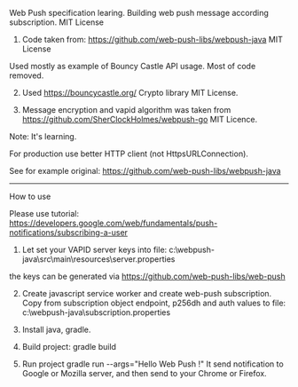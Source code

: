Web Push specification learing.
Building web push message according subscription.
MIT License


1. Code taken from:
   https://github.com/web-push-libs/webpush-java  MIT License
   
Used mostly as example of Bouncy Castle API usage.
Most of code removed.

2. Used https://bouncycastle.org/ Crypto library MIT License.


3. Message encryption and vapid algorithm was taken from
   https://github.com/SherClockHolmes/webpush-go   MIT Licence.


Note: 
   It's learning. 
   
   For production use better HTTP client (not HttpsURLConnection).
   
   See for example original: https://github.com/web-push-libs/webpush-java
   
---------------------------------------------------------------------------------
How to use

Please use tutorial:
https://developers.google.com/web/fundamentals/push-notifications/subscribing-a-user

1. Let set your VAPID server keys into file: 
  c:\webpush-java\src\main\resources\server.properties
  
the keys can be generated via https://github.com/web-push-libs/web-push

2. Create javascript service worker and create web-push subscription.
   Copy from subscription object endpoint, p256dh and auth values to file:
  c:\webpush-java\subscription.properties

3. Install java, gradle. 

4. Build project:
   gradle build
   
5. Run project gradle run --args="Hello Web Push !"
   It send notification to Google or Mozilla server, and then send to your Chrome or Firefox.
